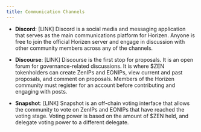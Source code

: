 ```yaml
---
title: Communication Channels
---
```


* **Discord**: [LINK] Discord is a social media and messaging application that serves as the main communications platform for Horizen. Anyone is free to join the official Horizen server and engage in discussion with other community members across any of the channels.
* **Discourse**: [LINK] Discourse is the first stop for proposals. It is an open forum for governance-related discussions. It is where $ZEN tokenholders can create ZenIPs and EONIPs, view current and past proposals, and comment on proposals. Members of the Horizen community must register for an account before contributing and engaging with posts.

* **Snapshot**: [LINK] Snapshot is an off-chain voting interface that allows the community to vote on ZenIPs and EONIPs that have reached the voting stage. Voting power is based on the amount of $ZEN held, and delegate voting power to a different delegate. 
